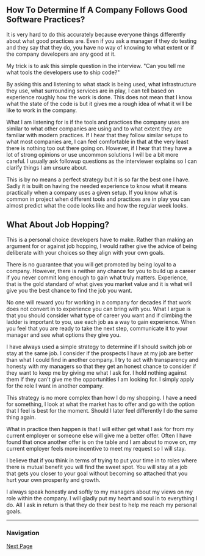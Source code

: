 ## How To Determine If A Company Follows Good Software Practices?

It is very hard to do this accurately because everyone things differently
about what good practices are. Even if you ask a manager if they do
testing and they say that they do, you have no way of knowing to what
extent or if the company developers are any good at it.

My trick is to ask this simple question in the interview.
"Can you tell me what tools the developers use to ship code?"

By asking this and listening to what stack is being used,
what infrastructure they use, what surrounding services
are in play, I can tell based on experience roughly
how the work is done.
This does not mean that I know what the state of the code
is but it gives me a rough idea of what it will be like
to work in the company.

What I am listening for is if the tools and practices
the company uses are similar to what other companies
are using and to what extent they are familiar with
modern practices.
If I hear that they follow similar setups to what most
companies are, I can feel comfortable in that at the
very least there is nothing too out there going on.
However, if I hear that they have a lot of strong
opinions or use uncommon solutions I will be a bit
more careful. I usually ask followup questions as
the interviewer explains so I can clarify things
I am unsure about.

This is by no means a perfect strategy but it is
so far the best one I have. Sadly it is built on
having the needed experience to know what it means
practically when a company uses a given setup.
If you know what is common in project when different
tools and practices are in play you can almost predict
what the code looks like and how the regular week looks.

## What About Job Hopping?

This is a personal choice developers have to make. Rather than making
an argument for or against job hopping, I would rather give the advice
of being deliberate with your choices so they align with your own goals.

There is no guarantee that you will get promoted by being loyal to
a company. However, there is neither any chance for you to build
up a career if you never commit long enough to gain what truly matters.
Experience, that is the gold standard of what gives you market value
and it is what will give you the best chance to find the job you want.

No one will reward you for working in a company for decades if that
work does not convert in to experience you can bring with you.
What I argue is that you should consider what type of career you want
and if climbing the ladder is important to you, use each job as a way
to gain experience.
When you feel that you are ready to take the next step, communicate
it to your manager and see what options they give you.

I have always used a simple strategy to determine if I should switch
job or stay at the same job. I consider if the prospects I have at
my job are better than what I could find in another company.
I try to act with transparency and honesty with my managers so that
they get an honest chance to consider if they want to keep me by
giving me what I ask for. I hold nothing against them if they can't
give me the opportunities I am looking for. I simply apply for
the role I want in another company.

This strategy is no more complex than how I do my shopping. I have
a need for something, I look at what the market has to offer and
go with the option that I feel is best for the moment. Should I
later feel differently I do the same thing again.

What in practice then happen is that I will either get what I ask for
from my current employer or someone else will give me a better offer.
Often I have found that once another offer is on the table and I am
about to move on, my current employer feels more incentive to meet
my request so I will stay.

I believe that if you think in terms of trying to put your time in
to roles where there is mutual benefit you will find the sweet spot.
You will stay at a job that gets you closer to your goal without
becoming so attached that you hurt your own prosperity and growth.

I always speak honestly and softly to my managers about my views on
my role within the company. I will gladly put my heart and soul in
to everything I do. All I ask in return is that they do their best
to help me reach my personal goals.

---

### Navigation

[Next Page](career_growth_and_job_market/page_005.md)
